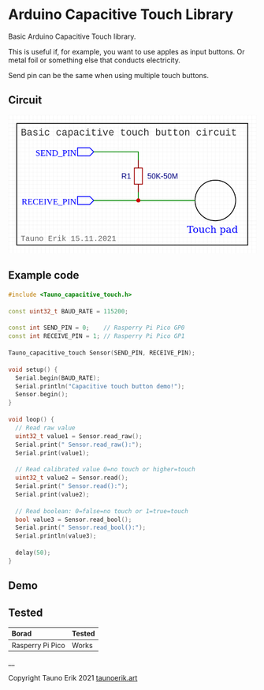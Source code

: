# Arduino Capacitive Touch Library

Basic Arduino Capacitive Touch library.

This is useful if, for example, you want to use apples as input buttons. Or metal foil or something else that conducts electricity.

Send pin can be the same when using multiple touch buttons.

## Circuit

![Basic circuit](doc/circuit-1.png)

## Example code

```c++
#include <Tauno_capacitive_touch.h>

const uint32_t BAUD_RATE = 115200;

const int SEND_PIN = 0;    // Rasperry Pi Pico GP0
const int RECEIVE_PIN = 1; // Rasperry Pi Pico GP1

Tauno_capacitive_touch Sensor(SEND_PIN, RECEIVE_PIN);

void setup() {
  Serial.begin(BAUD_RATE);
  Serial.println("Capacitive touch button demo!");
  Sensor.begin();
}

void loop() {
  // Read raw value
  uint32_t value1 = Sensor.read_raw();
  Serial.print(" Sensor.read_raw():");
  Serial.print(value1);

  // Read calibrated value 0=no touch or higher=touch
  uint32_t value2 = Sensor.read();
  Serial.print(" Sensor.read():");
  Serial.print(value2);

  // Read boolean: 0=false=no touch or 1=true=touch
  bool value3 = Sensor.read_bool();
  Serial.print(" Sensor.read_bool():");
  Serial.println(value3);

  delay(50);
}
```

## Demo

## Tested

|Borad|Tested|
|:-|:-|
|Rasperry Pi Pico|Works|

__

Copyright Tauno Erik 2021 [taunoerik.art](https://taunoerik.art/)

